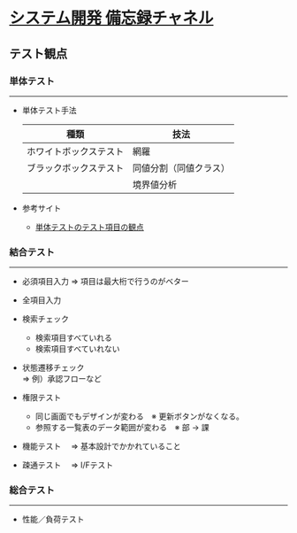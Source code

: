 # [システム開発 備忘録チャネル](https://mixplusk.github.io/mercury/)

## テスト観点
### 単体テスト
---

* 単体テスト手法
    
  | 種類 | 技法 |
  | --- | --- |
  | ホワイトボックステスト | 網羅 |
  | ブラックボックステスト | 同値分割（同値クラス）|
  |  | 境界値分析 |


* 参考サイト
  * [単体テストのテスト項目の観点](https://softwarenote.info/p738/)


### 結合テスト
---
* 必須項目入力 ⇒ 項目は最大桁で行うのがベター  

* 全項目入力
* 検索チェック
  * 検索項目すべていれる
  * 検索項目すべていれない  
* 状態遷移チェック  
⇒ 例）承認フローなど

* 権限テスト
    * 同じ画面でもデザインが変わる　※ 更新ボタンがなくなる。
    * 参照する一覧表のデータ範囲が変わる　※ 部 → 課
* 機能テスト
　⇒ 基本設計でかかれていること
* 疎通テスト
　⇒ I/Fテスト

### 総合テスト
---
* 性能／負荷テスト





